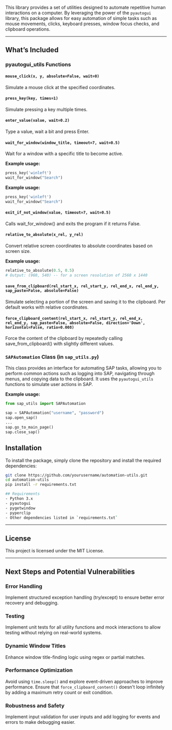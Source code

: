 This library provides a set of utilities designed to automate repetitive human interactions on a computer. By leveraging the power of the `pyautogui` library, this package allows for easy automation of simple tasks such as mouse movements, clicks, keyboard presses, window focus checks, and clipboard operations.

---

## What’s Included

### pyautogui_utils Functions

#### `mouse_click(x, y, absolute=False, wait=0)`
Simulate a mouse click at the specified coordinates.

#### `press_key(key, times=1)`
Simulate pressing a key multiple times.

#### `enter_value(value, wait=0.2)`
Type a value, wait a bit and press Enter.

#### `wait_for_window(window_title, timeout=7, wait=0.5)`
Wait for a window with a specific title to become active.

**Example usage:**
```python
press_key('winleft')
wait_for_window("Search")
```

**Example usage:**
```python
press_key('winleft')
wait_for_window("Search")
```

#### `exit_if_not_window(value, timeout=7, wait=0.5)`
Calls wait_for_window() and exits the program if it returns False.

#### `relative_to_absolute(x_rel, y_rel)`
Convert relative screen coordinates to absolute coordinates based on screen size.

**Example usage:**
```python
relative_to_absolute(0.5, 0.5)
# Output: (960, 540) -- for a screen resolution of 2560 x 1440
```

#### `save_from_clipboard(rel_start_x, rel_start_y, rel_end_x, rel_end_y, sap_paste=False, absolute=False)`
Simulate selecting a portion of the screen and saving it to the clipboard.
Per default works with relative coordinates.

#### `force_clipboard_content(rel_start_x, rel_start_y, rel_end_x, rel_end_y, sap_paste=False, absolute=False, direction='Down', horizontal=False, ratio=0.008)`
Force the content of the clipboard by repeatedly calling save_from_clipboard() with slightly different values.

### `SAPAutomation` Class (in `sap_utils.py`)

This class provides an interface for automating SAP tasks, allowing you to perform common actions such as logging into SAP, navigating through menus, and copying data to the clipboard. It uses the `pyautogui_utils` functions to simulate user actions in SAP.

**Example usage:**
```python
from sap_utils import SAPAutomation

sap = SAPAutomation("username", "password")
sap.open_sap()
...
sap.go_to_main_page()
sap.close_sap()
```

## Installation

To install the package, simply clone the repository and install the required dependencies:

```bash
git clone https://github.com/yourusername/automation-utils.git
cd automation-utils
pip install -r requirements.txt

## Requirements
- Python 3.x
- pyautogui
- pygetwindow
- pyperclip
- Other dependencies listed in `requirements.txt`
```
---

## License

This project is licensed under the MIT License.

---

## Next Steps and Potential Vulnerabilities

### Error Handling
Implement structured exception handling (try/except) to ensure better error recovery and debugging.

### Testing
Implement unit tests for all utility functions and mock interactions to allow testing without relying on real-world systems.

### Dynamic Window Titles
Enhance window title-finding logic using regex or partial matches.

### Performance Optimization
Avoid using `time.sleep()` and explore event-driven approaches to improve performance. Ensure that `force_clipboard_content()` doesn't loop infinitely by adding a maximum retry count or exit condition.

### Robustness and Safety
Implement input validation for user inputs and add logging for events and errors to make debugging easier.

